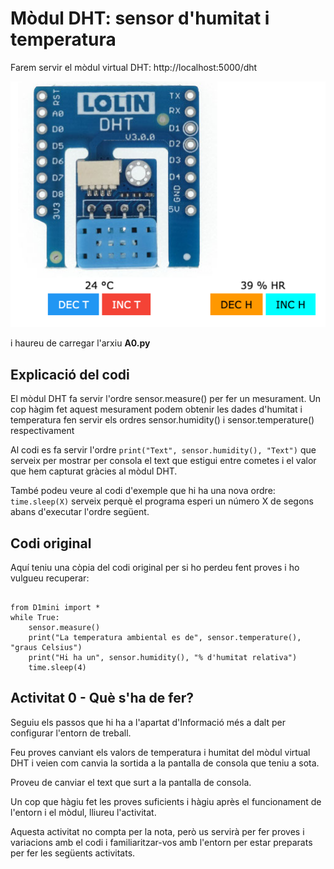 # Mòdul DHT: sensor d'humitat i temperatura

Farem servir el mòdul virtual DHT: http://localhost:5000/dht

![](img/dht.png)

i haureu de carregar l'arxiu **A0.py**


## Explicació del codi

El mòdul DHT fa servir l'ordre sensor.measure() per fer un mesurament. Un cop hàgim fet aquest mesurament podem obtenir les dades d'humitat i temperatura fen servir els ordres sensor.humidity() i sensor.temperature() respectivament

Al codi es fa servir l'ordre `print("Text", sensor.humidity(), "Text")` que serveix per mostrar per consola el text que estigui entre cometes i el valor que hem capturat gràcies al mòdul DHT.

També podeu veure al codi d'exemple que hi ha una nova ordre: `time.sleep(X)` serveix perquè el programa esperi un número X de segons abans d'executar l'ordre següent.

## Codi original 

Aquí teniu una còpia del codi original per si ho perdeu fent proves i ho vulgueu recuperar:

~~~

from D1mini import *
while True:
    sensor.measure()
    print("La temperatura ambiental es de", sensor.temperature(), "graus Celsius")
    print("Hi ha un", sensor.humidity(), "% d'humitat relativa")
    time.sleep(4)
~~~

## Activitat 0 - Què s'ha de fer?

Seguiu els passos que hi ha a l'apartat d'Informació més a dalt per configurar l'entorn de treball.

Feu proves canviant els valors de temperatura i humitat del mòdul virtual DHT i veien com canvia la sortida a la pantalla de consola que teniu a sota.

Proveu de canviar el text que surt a la pantalla de consola.

Un cop que hàgiu fet les proves suficients i hàgiu après el funcionament de l'entorn i el mòdul, lliureu l'activitat.

Aquesta activitat no compta per la nota, però us servirà per fer proves i variacions amb el codi i familiaritzar-vos amb l'entorn per estar preparats per fer les següents activitats.


